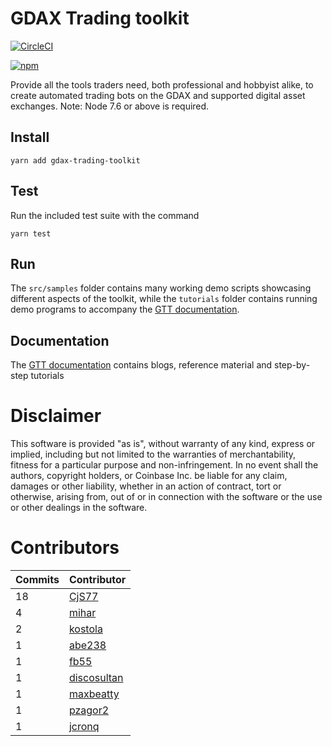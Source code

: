 # GDAX Trading toolkit

[![CircleCI](https://circleci.com/gh/coinbase/gdax-tt.svg?style=svg)](https://circleci.com/gh/coinbase/gdax-tt)
<!-- ⛔️ AUTO-GENERATED-CONTENT:START (VERSIONBADGE) -->
[![npm](https://img.shields.io/badge/npm-v0.1.17-green.svg)](https://www.npmjs.com/package/gdax-trading-toolkit)
<!-- ⛔️ AUTO-GENERATED-CONTENT:END -->

Provide all the tools traders need, both professional and hobbyist alike, to create automated trading bots on the
GDAX and supported digital asset exchanges. Note: Node 7.6 or above is required.


## Install
    yarn add gdax-trading-toolkit

## Test
 Run the included test suite with the command

    yarn test

## Run

The `src/samples` folder contains many working demo scripts showcasing different aspects of the toolkit, while the `tutorials` folder
contains running demo programs to accompany the [GTT documentation](https://coinbase.github.io/gdax-tt/).

## Documentation

The [GTT documentation](https://coinbase.github.io/gdax-tt/) contains blogs, reference material and step-by-step tutorials

# Disclaimer

This software is provided "as is", without warranty of any kind, express or
implied, including but not limited to the warranties of merchantability,
fitness for a particular purpose and non-infringement. In no event shall the
authors, copyright holders, or Coinbase Inc. be liable for any claim, damages or other
liability, whether in an action of contract, tort or otherwise, arising from,
out of or in connection with the software or the use or other dealings in the
software.

# Contributors

<!-- ⛔️ AUTO-GENERATED-CONTENT:START (CONTRIBUTORS) -->
| **Commits** | **Contributor** |  
| --- | --- |  
| 18 | [CjS77](https://github.com/CjS77) |  
| 4  | [mihar](https://github.com/mihar) |  
| 2  | [kostola](https://github.com/kostola) |  
| 1  | [abe238](https://github.com/abe238) |  
| 1  | [fb55](https://github.com/fb55) |  
| 1  | [discosultan](https://github.com/discosultan) |  
| 1  | [maxbeatty](https://github.com/maxbeatty) |  
| 1  | [pzagor2](https://github.com/pzagor2) |  
| 1  | [jcronq](https://github.com/jcronq) |  

<!-- ⛔️ AUTO-GENERATED-CONTENT:END -->
